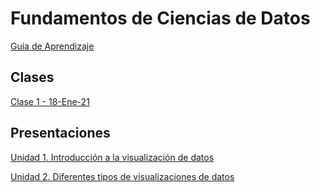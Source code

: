 
# Fundamentos de Ciencias de Datos
[Guía de Aprendizaje](https://github.com/mosesmarin/Maestria-Ciencia-de-datos-e-inteligencia-de-negocios/blob/master/Visualizacion-de-Datos/presentaciones/DAT504-VISUALIZACIO%CC%81N%20DE%20DATOS-GUIA%20DE%20APRENDIZAJE.pdf)

## Clases
[Clase 1 - 18-Ene-21](https://youtu.be/pe_jBqiaWT4)

## Presentaciones
[Unidad 1. Introducción a la visualización de datos](https://github.com/mosesmarin/Maestria-Ciencia-de-datos-e-inteligencia-de-negocios/blob/master/Visualizacion-de-Datos/presentaciones/DAT504-Unidad%201%20Primavera%202021.pdf)

[Unidad 2. Diferentes tipos de visualizaciones de datos](https://github.com/mosesmarin/Maestria-Ciencia-de-datos-e-inteligencia-de-negocios/blob/master/Visualizacion-de-Datos/presentaciones/DAT504-Unidad%202%20Primavera%202021.pdf)

